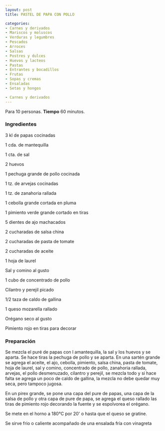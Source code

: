 ```yaml
---
layout: post
title: PASTEL DE PAPA CON POLLO

categories:
- Carnes y derivados
- Mariscos y moluscos
- Verduras y legumbres
- Pescados
- Arroces
- Salsas
- Postres y dulces
- Huevos y lacteos
- Pastas
- Entrantes y bocadillos
- Frutas
- Sopas y cremas
- Ensaladas
- Setas y hongos

- Carnes y derivados
---
```

Para 10 personas.
<b>Tiempo</b> 60 minutos.

<h3>Ingredientes</h3>

3 kl de papas cocinadas

1 cda. de mantequilla

1 cta. de sal

2 huevos

1 pechuga grande de pollo cocinada

1 tz. de arvejas cocinadas

1 tz. de zanahoria rallada

1 cebolla grande cortada en pluma

1 pimiento verde grande cortado en tiras

5 dientes de ajo machacados

2 cucharadas de salsa china

2 cucharadas de pasta de tomate

2 cucharadas de aceite

1 hoja de laurel

Sal y comino al gusto

1 cubo de concentrado de pollo

Cilantro y perejil picado

1/2 taza de caldo de gallina

1 queso mozarella rallado

Orégano seco al gusto

Pimiento rojo en tiras para decorar

<h3>Preparación</h3>

Se mezcla el puré de papas con l amantequilla, la sal y los huevos y se aparta. Se hace tiras la pechuga de pollo y se aparta. En una sartén grande se agrega el aceite, el ajo, cebolla, pimiento, salsa china, pasta de tomate, hoja de laurel, sal y comino, concentrado de pollo, zanahoria rallada, arvejas, el pollo desmenuzado, cilantro y perejil, se mezcla todo y si hace falta se agrega un poco de caldo de gallina, la mezcla no debe quedar muy seca, pero tampoco jugosa.

En un pirex grande, se pone una capa del pure de papas, una capa de la salsa de pollo y otra capa de pure de papa, se agrega el queso rallado las tiras de pimiento rojo decorando la fuente y se espolvorea el orégano.

Se mete en el horno a 180&deg;C por 20' o hasta que el queso se gratine.

Se sirve frio o caliente acompañado de una ensalada fría con vinagreta


